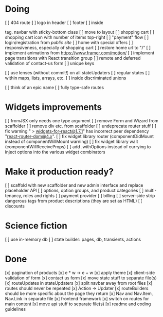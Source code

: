 # Doing
[ ] 404 route
[ ] logo in header
[ ] footer
  [ ] inside <footer> tag, navbar with sticky-bottom class
  [ ] move to layout
[ ] shopping cart
  [ ] shopping cart icon with number of items top-right
  [ ] "payment" flow
[ ] login/registration from _public site_
[ ] home with special offers
[ ] responsiveness, especially of shopping cart
[ ] restore home url to "/"
[ ] implement animations from https://www.framer.com/motion/
[ ] implement page transitions with React transition group
[ ] remote and deferred validation of contact-us form
[ ] unique keys

[ ] use lenses (without commit!) on all stateUpdaters
  [ ] regular states
  [ ] within maps, lists, arrays, etc.
  [ ] inside discriminated unions

[ ] think of an epic name
[ ] fully type-safe routes


# Widgets improvements
  [ ] fromJSX only needs one type argument
  [ ] remove Form and Wizard from scaffolder
  [ ] remove div etc. from scaffolder
  [ ] undeprecate router stuff
  [ ] fix warning " > widgets-for-react@1.7.1" has incorrect peer dependency "react-router-dom@4.x".
  [ ] fix widget library router (componentDidMount instead of componentWillMount warning)
  [ ] fix widget library wait (componentWillReceiveProps)
  [ ] add .withOptions instead of currying to inject options into the various widget combinators


# Make it production ready?
  [ ] scaffold with new scaffolder and new admin interface and replace placeholder API
  [ ] options, option groups, and product categories
  [ ] multi-tenancy, roles and rights
  [ ] payment provider
  [ ] billing
  [ ] server-side strip dangerous tags from product descriptions (they are set as HTML)
  [ ] discounts


# Science fiction
[ ] use in-memory db
[ ] state builder: pages, db, transients, actions


# Done
[x] pagination of products
[x] e * w -> e + w
[x] apply theme
[x] client-side validation of form
[x] contact us form
[x] move state stuff to separate file(s)
[x] routeUpdates in stateUpdaters
[x] split navbar away from root files
[x] routes should never be repeated
[x] Action -> Updater
[x] routeBuilders should be more specific about the page they return
[x] Nav and Nav.Item, Nav.Link in separate file
[x] frontend framework
[x] switch on routes for main content
[x] move api stuff to separate file(s)
[x] readme and coding guidelines

